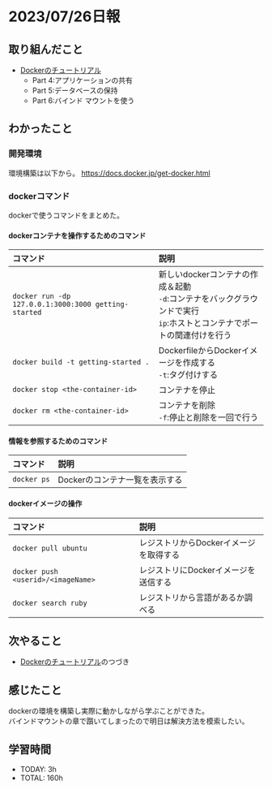 # 2023/07/26日報
## 取り組んだこと
- [Dockerのチュートリアル](https://docs.docker.jp/get-started/toc.html)
  - Part 4:アプリケーションの共有
  - Part 5:データベースの保持
  - Part 6:バインド マウントを使う

## わかったこと
### 開発環境
環境構築は以下から。
https://docs.docker.jp/get-docker.html
### dockerコマンド
dockerで使うコマンドをまとめた。
#### dockerコンテナを操作するためのコマンド
| コマンド | 説明 |
| :--- | :--- |
| `docker run -dp 127.0.0.1:3000:3000 getting-started` | 新しいdockerコンテナの作成＆起動<br>`-d`:コンテナをバックグラウンドで実行<br>`ip`:ホストとコンテナでポートの関連付けを行う |
| `docker build -t getting-started .` | DockerfileからDockerイメージを作成する<br>`-t`:タグ付けする |
| `docker stop <the-container-id>` | コンテナを停止 |
| `docker rm <the-container-id>` | コンテナを削除<br>`-f`:停止と削除を一回で行う |
#### 情報を参照するためのコマンド
| コマンド | 説明 |
| :--- | :--- |
| `docker ps` | Dockerのコンテナ一覧を表示する |

#### dockerイメージの操作

| コマンド | 説明 |
| :--- | :--- |
| `docker pull ubuntu` | レジストリからDockerイメージを取得する |
| `docker push <userid>/<imageName>` | レジストリにDockerイメージを送信する |
| `docker search ruby` | レジストリから言語があるか調べる |

## 次やること
- [Dockerのチュートリアル](https://docs.docker.jp/get-started/toc.html)のつづき

## 感じたこと
dockerの環境を構築し実際に動かしながら学ぶことができた。  
バインドマウントの章で躓いてしまったので明日は解決方法を模索したい。  
## 学習時間
- TODAY: 3h
- TOTAL: 160h
